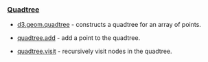 ### [](https://github.com/mbostock/d3/wiki/Api%E5%8F%82%E8%80%83#quadtree)[Quadtree](https://github.com/mbostock/d3/wiki/Quadtree-Geom)

*   [d3.geom.quadtree](https://github.com/mbostock/d3/wiki/Quadtree-Geom#wiki-quadtree)&nbsp;- constructs a quadtree for an array of points.

*   [quadtree.add](https://github.com/mbostock/d3/wiki/Quadtree-Geom#wiki-add)&nbsp;- add a point to the quadtree.

*   [quadtree.visit](https://github.com/mbostock/d3/wiki/Quadtree-Geom#wiki-visit)&nbsp;- recursively visit nodes in the quadtree.
